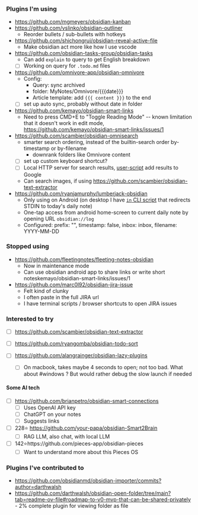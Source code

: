 ### Plugins I'm using
- https://github.com/mgmeyers/obsidian-kanban
- https://github.com/vslinko/obsidian-outliner
    - Reorder bullets / sub-bullets with hotkeys
- https://github.com/shichongrui/obsidian-reveal-active-file
    - Make obsidian act more like how I use vscode
- https://github.com/obsidian-tasks-group/obsidian-tasks
    - Can add `explain` to query to get English breakdown
    - [ ] Working on query for `.todo.md` files
- https://github.com/omnivore-app/obsidian-omnivore
    - Config: 
      - Query: sync archived
      - folder: MyNotes/Omnivore/{{{date}}}
      - Article template: add `{{{ content }}}` to the end
    - [ ] set up auto sync, probably without date in folder
- https://github.com/kemayo/obsidian-smart-links
    - Need to press CMD+E to "Toggle Reading Mode" -- known limitation that it doesn't work in edit mode,  https://github.com/kemayo/obsidian-smart-links/issues/1
- https://github.com/scambier/obsidian-omnisearch
    - smarter search ordering, instead of the builtin-search order by-timestamp or by-filename
        - downrank folders like Omnivore content
    - [ ] set up custom keyboard shortcut?
    - [ ] Local HTTP server for search results, [user-script](https://publish.obsidian.md/omnisearch/Inject+Omnisearch+results+into+your+search+engine) add results to Google
    - Can search images, if using https://github.com/scambier/obsidian-text-extractor
- https://github.com/ryanjamurphy/lumberjack-obsidian
	- Only using on Android (on desktop I have [`in` CLI script](../in.ps1) that redirects STDIN to today's daily note)
	- One-tap access from android home-screen to current daily note by opening URL `obsidian://log`
	- Configured: prefix: "", timestamp: false, inbox: inbox, filename: YYYY-MM-DD

### Stopped using
- https://github.com/fleetingnotes/fleeting-notes-obsidian
    - Now in maintenance mode
    - Can use obsidian android app to share links or write short noteskemayo/obsidian-smart-links/issues/1
- https://github.com/marc0l92/obsidian-jira-issue
    - Felt kind of clunky
    - I often paste in the full JIRA url
    - I have terminal scripts / browser shortcuts to open JIRA issues

### Interested to try

- [ ] https://github.com/scambier/obsidian-text-extractor

- [ ] https://github.com/ryangomba/obsidian-todo-sort
- [ ] https://github.com/alangrainger/obsidian-lazy-plugins
	- [ ] On macbook, takes maybe 4 seconds to open; not too bad. What about #windows ? But would rather debug the slow launch if needed

#### Some AI tech
- [ ] https://github.com/brianpetro/obsidian-smart-connections
    - [ ] Uses OpenAI API key
    - [ ] ChatGPT on your notes
    - [ ] Suggests links
- [ ] 228⭐️ https://github.com/your-papa/obsidian-Smart2Brain
    - [ ] RAG LLM, also chat, with local LLM
- [ ] 142⭐️https://github.com/pieces-app/obsidian-pieces
    - [ ] Want to understand more about this Pieces OS

### Plugins I've contributed to
- https://github.com/obsidianmd/obsidian-importer/commits?author=darthwalsh
- https://github.com/darthwalsh/obsidian-open-folder/tree/main?tab=readme-ov-file#roadmap-to-v0-mvp-that-can-be-shared-privately
        - 2% complete plugin for viewing folder as file
